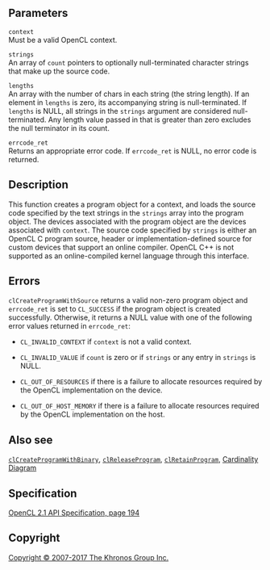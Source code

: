 Parameters
----------

`context`  
Must be a valid OpenCL context.

`strings`  
An array of `count` pointers to optionally null-terminated character
strings that make up the source code.

`lengths`  
An array with the number of chars in each string (the string length). If
an element in `lengths` is zero, its accompanying string is
null-terminated. If `lengths` is NULL, all strings in the `strings`
argument are considered null-terminated. Any length value passed in that
is greater than zero excludes the null terminator in its count.

`errcode_ret`  
Returns an appropriate error code. If `errcode_ret` is NULL, no error
code is returned.

Description
-----------

This function creates a program object for a context, and loads the
source code specified by the text strings in the `strings` array into
the program object. The devices associated with the program object are
the devices associated with `context`. The source code specified by
`strings` is either an OpenCL C program source, header or
implementation-defined source for custom devices that support an online
compiler. OpenCL C++ is not supported as an online-compiled kernel
language through this interface.

Errors
------

`clCreateProgramWithSource` returns a valid non-zero program object and
`errcode_ret` is set to `CL_SUCCESS` if the program object is created
successfully. Otherwise, it returns a NULL value with one of the
following error values returned in `errcode_ret`:

-   `CL_INVALID_CONTEXT` if `context` is not a valid context.

-   `CL_INVALID_VALUE` if `count` is zero or if `strings` or any entry
    in `strings` is NULL.

-   `CL_OUT_OF_RESOURCES` if there is a failure to allocate resources
    required by the OpenCL implementation on the device.

-   `CL_OUT_OF_HOST_MEMORY` if there is a failure to allocate resources
    required by the OpenCL implementation on the host.

Also see
--------

[`clCreateProgramWithBinary`](clCreateProgramWithBinary.html),
[`clReleaseProgram`](clReleaseProgram.html),
[`clRetainProgram`](clRetainProgram.html), [Cardinality
Diagram](classDiagram.html)

Specification
-------------

[OpenCL 2.1 API Specification, page
194](https://www.khronos.org/registry/cl/specs/opencl-2.1.pdf#page=194)

Copyright
---------

[Copyright © 2007-2017 The Khronos Group Inc.](copyright.html)
